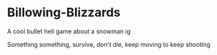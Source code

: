# Billowing-Blizzards
A cool bullet hell game about a snowman ig

Something something, survive, don't die, keep moving to keep shooting
